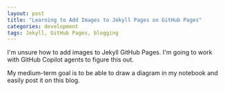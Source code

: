 ```yaml
---
layout: post
title: "Learning to Add Images to Jekyll Pages on GitHub Pages"
categories: development
tags: Jekyll, GitHub Pages, blogging
---
```


I'm unsure how to add images to Jekyll GitHub Pages. I'm going to work with GitHub Copilot agents to figure this out. 

My medium-term goal is to be able to draw a diagram in my notebook and easily post it on this blog.
